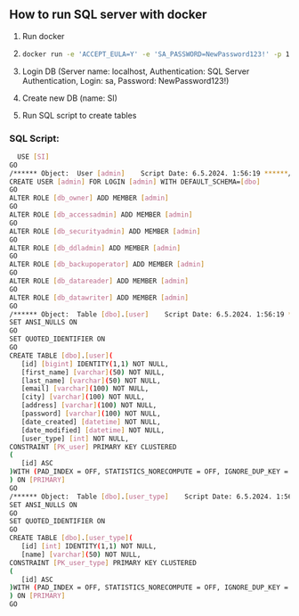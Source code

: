 ## How to run SQL server with docker

1. Run docker

2. ```bash
   docker run -e 'ACCEPT_EULA=Y' -e 'SA_PASSWORD=NewPassword123!' -p 1433:1433 --name sql_server_container -d mcr.microsoft.com/mssql/server:2019-latest
   ```

3. Login DB (Server name: localhost, Authentication: SQL Server Authentication, Login: sa, Password: NewPassword123!)

4. Create new DB (name: SI)

5. Run SQL script to create tables



 ### SQL Script: 
 ```bash
   USE [SI]
GO
/****** Object:  User [admin]    Script Date: 6.5.2024. 1:56:19 ******/
CREATE USER [admin] FOR LOGIN [admin] WITH DEFAULT_SCHEMA=[dbo]
GO
ALTER ROLE [db_owner] ADD MEMBER [admin]
GO
ALTER ROLE [db_accessadmin] ADD MEMBER [admin]
GO
ALTER ROLE [db_securityadmin] ADD MEMBER [admin]
GO
ALTER ROLE [db_ddladmin] ADD MEMBER [admin]
GO
ALTER ROLE [db_backupoperator] ADD MEMBER [admin]
GO
ALTER ROLE [db_datareader] ADD MEMBER [admin]
GO
ALTER ROLE [db_datawriter] ADD MEMBER [admin]
GO
/****** Object:  Table [dbo].[user]    Script Date: 6.5.2024. 1:56:19 ******/
SET ANSI_NULLS ON
GO
SET QUOTED_IDENTIFIER ON
GO
CREATE TABLE [dbo].[user](
	[id] [bigint] IDENTITY(1,1) NOT NULL,
	[first_name] [varchar](50) NOT NULL,
	[last_name] [varchar](50) NOT NULL,
	[email] [varchar](100) NOT NULL,
	[city] [varchar](100) NOT NULL,
	[address] [varchar](100) NOT NULL,
	[password] [varchar](100) NOT NULL,
	[date_created] [datetime] NOT NULL,
	[date_modified] [datetime] NOT NULL,
	[user_type] [int] NOT NULL,
 CONSTRAINT [PK_user] PRIMARY KEY CLUSTERED 
(
	[id] ASC
)WITH (PAD_INDEX = OFF, STATISTICS_NORECOMPUTE = OFF, IGNORE_DUP_KEY = OFF, ALLOW_ROW_LOCKS = ON, ALLOW_PAGE_LOCKS = ON, OPTIMIZE_FOR_SEQUENTIAL_KEY = OFF) ON [PRIMARY]
) ON [PRIMARY]
GO
/****** Object:  Table [dbo].[user_type]    Script Date: 6.5.2024. 1:56:19 ******/
SET ANSI_NULLS ON
GO
SET QUOTED_IDENTIFIER ON
GO
CREATE TABLE [dbo].[user_type](
	[id] [int] IDENTITY(1,1) NOT NULL,
	[name] [varchar](50) NOT NULL,
 CONSTRAINT [PK_user_type] PRIMARY KEY CLUSTERED 
(
	[id] ASC
)WITH (PAD_INDEX = OFF, STATISTICS_NORECOMPUTE = OFF, IGNORE_DUP_KEY = OFF, ALLOW_ROW_LOCKS = ON, ALLOW_PAGE_LOCKS = ON, OPTIMIZE_FOR_SEQUENTIAL_KEY = OFF) ON [PRIMARY]
) ON [PRIMARY]
GO
   ```
